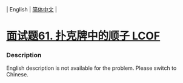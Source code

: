 | English | [简体中文](README.md) |

# [面试题61. 扑克牌中的顺子  LCOF](https://leetcode-cn.com/problems/bu-ke-pai-zhong-de-shun-zi-lcof)
 ### Description
English description is not available for the problem. Please switch to Chinese.